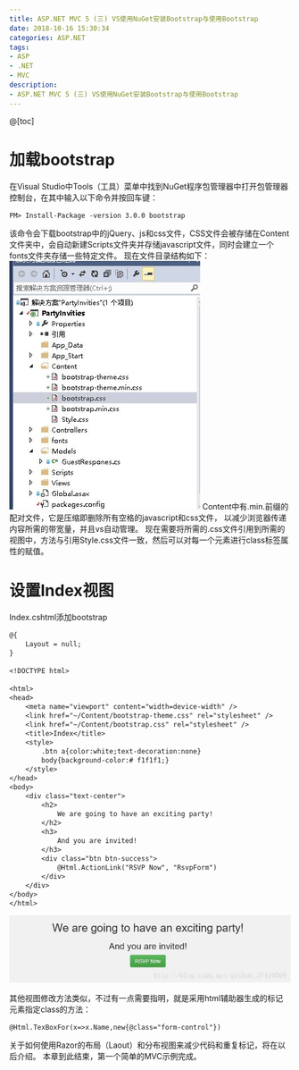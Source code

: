 ```yaml
---
title: ASP.NET MVC 5 (三) VS使用NuGet安装Bootstrap与使用Bootstrap
date: 2018-10-16 15:30:34
categories: ASP.NET
tags:
- ASP
- .NET
- MVC
description:
- ASP.NET MVC 5 (三) VS使用NuGet安装Bootstrap与使用Bootstrap
---
```


@[toc]
# 加载bootstrap
在Visual Studio中Tools（工具）菜单中找到NuGet程序包管理器中打开包管理器控制台，在其中输入以下命令并按回车键：

	PM> Install-Package -version 3.0.0 bootstrap
该命令会下载bootstrap中的jQuery、js和css文件，CSS文件会被存储在Content文件夹中，会自动新建Scripts文件夹并存储javascript文件，同时会建立一个fonts文件夹存储一些特定文件。
现在文件目录结构如下：
![这里写图片描述](/uploads/3-1.jpeg)
Content中有.min.前缀的配对文件，它是压缩即删除所有空格的javascript和css文件，
以减少浏览器传递内容所需的带宽量，并且vs自动管理。
现在需要将所需的.css文件引用到所需的视图中，方法与引用Style.css文件一致，然后可以对每一个元素进行class标签属性的赋值。
# 设置Index视图

Index.cshtml添加bootstrap
	
	@{
	    Layout = null;
	}
	
	<!DOCTYPE html>
	
	<html>
	<head>
	    <meta name="viewport" content="width=device-width" />
	    <link href="~/Content/bootstrap-theme.css" rel="stylesheet" />
	    <link href="~/Content/bootstrap.css" rel="stylesheet" />
	    <title>Index</title>
	    <style>
	        .btn a{color:white;text-decoration:none}
	        body{background-color:# f1f1f1;}
	    </style>
	</head>
	<body>
	    <div class="text-center">
	        <h2>
	            We are going to have an exciting party!
	        </h2> 
	        <h3>
	            And you are invited!
	        </h3>
	        <div class="btn btn-success">
	            @Html.ActionLink("RSVP Now", "RsvpForm")
	        </div>
	    </div>
	</body>
	</html>

![这里写图片描述](/uploads/3-2.jpeg)

其他视图修改方法类似，不过有一点需要指明，就是采用html辅助器生成的标记元素指定class的方法：
	
	@Html.TexBoxFor(x=>x.Name,new{@class="form-control"})
关于如何使用Razor的布局（Laout）和分布视图来减少代码和重复标记，将在以后介绍。
本章到此结束，第一个简单的MVC示例完成。